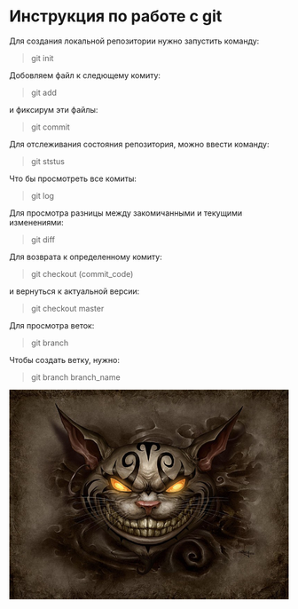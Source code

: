 # Инструкция по работе с git
Для создания локальной репозитории нужно запустить команду:
 > git init

Добовляем файл к следющему комиту:
 > git add

и фиксирум эти файлы:
 > git commit

 Для отслеживания состояния репозитория, можно ввести команду:
  > git ststus

Что бы просмотреть все комиты:
 > git log

Для просмотра разницы между закомичанными и текущими изменениями:
 > git diff

Для возврата к определенному комиту:
 > git checkout (commit_code)

и вернуться к актуальной версии:
 > git checkout master

 Для просмотра веток:
 > git branch

Чтобы создать ветку, нужно:
 > git branch branch_name

![какая-то картинка](2907543_25cbf86e.jpeg)